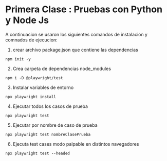 # Primera Clase : Pruebas con Python y Node Js

A continuacion se usaron los siguientes comandos de instalacion y comnados de ejecucion:

1. crear archivo package.json que contiene las dependencias

```
npm init -y
```

2. Crea carpeta de dependencias node_modules
```
npm i -D @playwright/test
```

3. Instalar variables de entorno
```
npx playwright install
```

4.  Ejecutar todos los casos de prueba
```
npx playwright test
```

5. Ejecutar por nombre de caso de prueba
```
npx playwright test nombreClasePrueba
```

6. Ejecuta test cases modo palpable  en distintos navegadores
```
npx playwright test --headed
```
